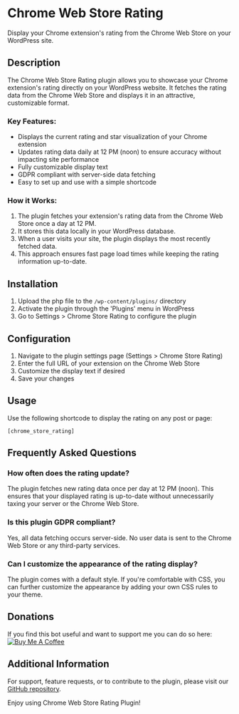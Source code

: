 # Chrome Web Store Rating

Display your Chrome extension's rating from the Chrome Web Store on your WordPress site.

## Description

The Chrome Web Store Rating plugin allows you to showcase your Chrome extension's rating directly on your WordPress website. It fetches the rating data from the Chrome Web Store and displays it in an attractive, customizable format.

### Key Features:

- Displays the current rating and star visualization of your Chrome extension
- Updates rating data daily at 12 PM (noon) to ensure accuracy without impacting site performance
- Fully customizable display text
- GDPR compliant with server-side data fetching
- Easy to set up and use with a simple shortcode

### How it Works:

1. The plugin fetches your extension's rating data from the Chrome Web Store once a day at 12 PM.
2. It stores this data locally in your WordPress database.
3. When a user visits your site, the plugin displays the most recently fetched data.
4. This approach ensures fast page load times while keeping the rating information up-to-date.

## Installation

1. Upload the php file to the `/wp-content/plugins/` directory
2. Activate the plugin through the 'Plugins' menu in WordPress
3. Go to Settings > Chrome Store Rating to configure the plugin

## Configuration

1. Navigate to the plugin settings page (Settings > Chrome Store Rating)
2. Enter the full URL of your extension on the Chrome Web Store
3. Customize the display text if desired
4. Save your changes

## Usage

Use the following shortcode to display the rating on any post or page:

```
[chrome_store_rating]
```

## Frequently Asked Questions

### How often does the rating update?

The plugin fetches new rating data once per day at 12 PM (noon). This ensures that your displayed rating is up-to-date without unnecessarily taxing your server or the Chrome Web Store.

### Is this plugin GDPR compliant?

Yes, all data fetching occurs server-side. No user data is sent to the Chrome Web Store or any third-party services.

### Can I customize the appearance of the rating display?

The plugin comes with a default style. If you're comfortable with CSS, you can further customize the appearance by adding your own CSS rules to your theme.

## Donations
If you find this bot useful and want to support me you can do so here:
[![Buy Me A Coffee](https://www.buymeacoffee.com/assets/img/custom_images/orange_img.png)](https://buymeacoffee.com/mxlsr)

## Additional Information

For support, feature requests, or to contribute to the plugin, please visit our [GitHub repository](https://github.com/mxlsr/wp-chrome-webstore-rating-scraper/).

Enjoy using Chrome Web Store Rating Plugin!
